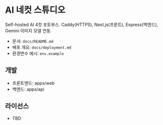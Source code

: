 # AI 네컷 스튜디오

Self-hosted AI 4컷 포토부스. Caddy(HTTPS), Next.js(프론트), Express(백엔드), Gemini 이미지 모델 연동.

- 문서: `docs/README.md`
- 배포 개요: `docs/deployment.md`
- 환경변수 예시: `env.example`

## 개발
- 프론트엔드: apps/web
- 백엔드: apps/api

## 라이선스
- TBD

